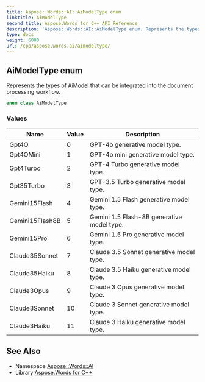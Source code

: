 ```yaml
---
title: Aspose::Words::AI::AiModelType enum
linktitle: AiModelType
second_title: Aspose.Words for C++ API Reference
description: 'Aspose::Words::AI::AiModelType enum. Represents the types of AiModel that can be integrated into the document processing workflow in C++.'
type: docs
weight: 6000
url: /cpp/aspose.words.ai/aimodeltype/
---
```

## AiModelType enum


Represents the types of [AiModel](../aimodel/) that can be integrated into the document processing workflow.

```cpp
enum class AiModelType
```

### Values

| Name | Value | Description |
| --- | --- | --- |
| Gpt4O | 0 | GPT-4o generative model type. |
| Gpt4OMini | 1 | GPT-4o mini generative model type. |
| Gpt4Turbo | 2 | GPT-4 Turbo generative model type. |
| Gpt35Turbo | 3 | GPT-3.5 Turbo generative model type. |
| Gemini15Flash | 4 | Gemini 1.5 Flash generative model type. |
| Gemini15Flash8B | 5 | Gemini 1.5 Flash-8B generative model type. |
| Gemini15Pro | 6 | Gemini 1.5 Pro generative model type. |
| Claude35Sonnet | 7 | Claude 3.5 Sonnet generative model type. |
| Claude35Haiku | 8 | Claude 3.5 Haiku generative model type. |
| Claude3Opus | 9 | Claude 3 Opus generative model type. |
| Claude3Sonnet | 10 | Claude 3 Sonnet generative model type. |
| Claude3Haiku | 11 | Claude 3 Haiku generative model type. |

## See Also

* Namespace [Aspose::Words::AI](../)
* Library [Aspose.Words for C++](../../)
